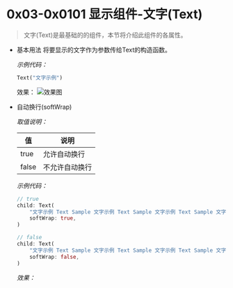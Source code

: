 # 0x03-0x0101 显示组件-文字(Text)

> 文字(Text)是最基础的的组件，本节将介绍此组件的各属性。

<!--more-->

- 基本用法
   将要显示的文字作为参数传给Text的构造函数。


   *示例代码：*

   ```dart
   Text("文字示例")
   ```
   效果：
   ![效果图]()

- 自动换行(softWrap)

    

   *取值说明：*

   | 值   | 说明 |
   | ---- | ---- |
   |  true   | 允许自动换行 |
   |  false   | 不允许自动换行 |

   

   *示例代码：*
   ```dart
   // true
   child: Text(
       "文字示例 Text Sample 文字示例 Text Sample 文字示例 Text Sample 文字示例 Text Sample 文字示例 Text Sample",
       softWrap: true,
   )
   ```
   ```dart
   // false
   child: Text(
       "文字示例 Text Sample 文字示例 Text Sample 文字示例 Text Sample 文字示例 Text Sample 文字示例 Text Sample",
       softWrap: false,
   )
   ```

   *效果：*

   ![]()

   



